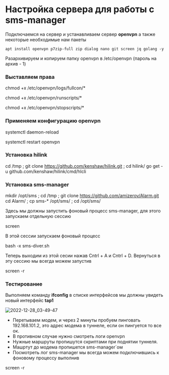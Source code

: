 # Настройка сервера для работы с sms-manager

Подключаемся на сервер и устанавливаем сервер **openvpn** а также некоторые необходимые нам пакеты

`apt install openvpn p7zip-full zip dialog nano git screen jq golang -y`

Разархивируем и копируем папку openvpn в /etc/openvpn (пароль на архив - 1)

### Выставляем права

chmod +x /etc/openvpn/logs/fullcon/*

chmod +x /etc/openvpn/runscripts/*

chmod +x /etc/openvpn/stopscripts/*


### Применяем конфигурацию openvpn


systemctl daemon-reload

systemctl restart openvpn

### Установка hilink

cd /tmp ; git clone https://github.com/kenshaw/hilink.git ; cd hilink/
go get -u github.com/kenshaw/hilink/cmd/hlcli


### Установка sms-manager

mkdir /opt/sms ; cd /tmp ; git clone https://github.com/amizerov/Alarm.git
cd Alarm/ ; cp sms-* /opt/sms/ ; cd /opt/sms/

Здесь мы должны запустить фоновый процесс sms-manager, для этого запускаем отдельную сессию

screen

В этой сессии запускаем фоновый процесс

bash -x sms-diver.sh

Теперь выходим из этой сесии нажав Cntrl + A и Cntrl + D. Вернуться в эту сессию мы всегда можем запустив 

screen -r



### Тестирование

Выполняем команду **ifconfig** в списке интерфейсов мы должны увидеть новый интерфейс **tap1**


![2022-12-28_03-49-47](https://user-images.githubusercontent.com/121182772/209740916-ddfc1749-27b4-4650-b9ea-c86e6e9dcb69.png)


* Перетываем модем, и через 2 минуты пробуем пинговать 192.168.101.2, это адрес модема в туннеле, если он пингуется то все ок.
* В противном случае нужно смотреть логи openvpn
* Нужные маршруты пропишутся скриптами при поднятии туннеля.
* Машртут до модема пропишется sms-manager`ом
* Посмотреть лог sms-manager мы всегда можем подключившись к фоновому процессу выполнив 

screen -r

